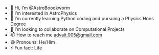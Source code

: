 - 👋 Hi, I’m @AstroBoookworm
- 👀 I’m interested in AstroPhysics
- 🌱 I’m currently learning Python coding and pursuing a Physics Hons Degree
- 💞️ I’m looking to collaborate on Computational Projects
- 📫 How to reach me advait.005@gmail.com
- 😄 Pronouns: He/Him
- ⚡ Fun fact: Life

<!---
AstroBoookworm/AstroBoookworm is a ✨ special ✨ repository because its `README.md` (this file) appears on your GitHub profile.
You can click the Preview link to take a look at your changes.
--->
